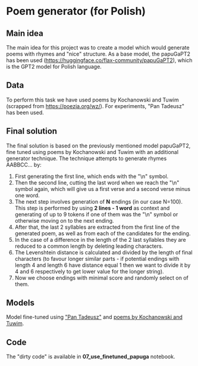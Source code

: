 
﻿
# Poem generator (for Polish)

## Main idea
The main idea for this project was to create a model which would generate poems with rhymes and "nice" structure. 
As a base model, the papuGaPT2 has been used (https://huggingface.co/flax-community/papuGaPT2), which is the GPT2 model for Polish language. 
## Data
To perform this task we have used poems by Kochanowski and Tuwim (scrapped from https://poezja.org/wz/). For experiments, "Pan Tadeusz" has been used.
## Final solution
The final solution is based on the previously mentioned model papuGaPT2, fine tuned using poems by Kochanowski and Tuwim with an additional generator technique. The technique attempts to generate rhymes AABBCC... by:
1. First generating the first line, which ends with the "\n" symbol. 
2. Then the second line, cutting the last word when we reach the "\n" symbol again, which will give us a first verse and a second verse minus one word. 
3. The next step involves generation of **N** endings (in our case N=100). This step is performed by using **2 lines - 1 word** as context and generating of up to 9 tokens if one of them was the "\n" symbol or otherwise moving on to the next ending.
4. After that, the last 2 syllables are extracted from the first line of the generated poem, as well as from each of the candidates for the ending.
5. In the case of a difference in the length of the 2 last syllables they are reduced to a common length by deleting leading characters. 
6. The Levenshtein distance is calculated and divided by the length of final characters (to favour longer similar parts - if potential endings with length 4 and length 6 have distance equal 1 then we want to divide it by 4 and 6 respectively to get lower value for the longer string).
7. Now we choose endings with minimal score and randomly select on of them.

## Models
Model fine-tuned using ["Pan Tadeusz"](https://drive.google.com/drive/folders/1E6y89iFpTYdcMVrCg4BFLKPU3mYiCu1t?usp=sharing) and [poems by Kochanowski and Tuwim](https://drive.google.com/drive/folders/1JyFHdcOx88TKyjEvs8AsnuQO8uVD6EB8?usp=sharing).

## Code
The "dirty code" is available in **07_use_finetuned_papuga** notebook.

